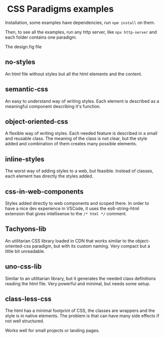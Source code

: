 #  CSS Paradigms examples

Installation, some examples have dependencies, run `npm install` on them.

Then, to see all the examples, run any http server, like `npx http-server` and each folder contains one paradigm.

The design.fig file

## no-styles

An html file without styles but all the html elements and the content.

## semantic-css

An easy to understand way of writing styles. Each element is described as a meaningful component describing it's function.

## object-oriented-css

A flexible way of writing styles. Each needed feature is described in a small and reusable class. The meaning of the class is not clear, but the style added and  combination of them creates many possible elements.

## inline-styles

The worst way of adding styles to a web, but feasible. Instead of classes, each element has directly the styles added.

## css-in-web-components

Styles added directly to web components and scoped there. In order to have a nice dev experience in VSCode, it uses the es6-string-html extension that gives intellisense to the `/* html */` comment.

## Tachyons-lib

An utilitarian CSS library loaded in CDN that works similar to the object-oriented-css paradigm, but with its custom naming. Very compact but a little bit unreadable.

## uno-css-lib

Similar to an utilitarian library, but it generates the needed class definitions reading the html file. Very powerful and minimal, but needs some setup.

## class-less-css

The html has a minimal footprint of CSS, the classes are wrappers and the style is in native elements. The problem is that can have many side effects if not well structured.

Works well for small projects or landing pages.
